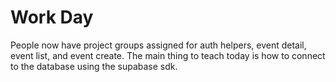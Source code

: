 # Work Day
People now have project groups assigned for auth helpers, event detail, event list, and event create. The main thing to teach today is how to connect to the database using the supabase sdk.